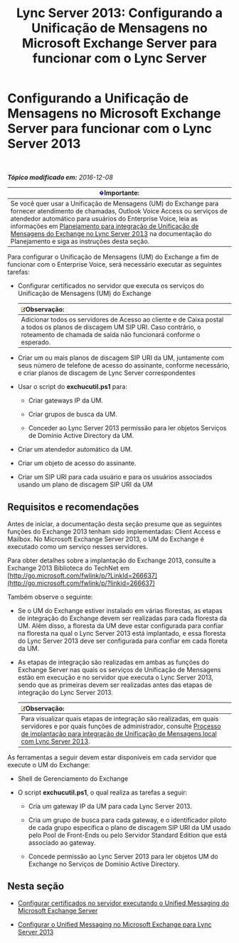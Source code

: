 ﻿---
title: 'Lync Server 2013: Configurando a Unificação de Mensagens no Microsoft Exchange Server para funcionar com o Lync Server'
TOCTitle: Configurando a Unificação de Mensagens no Microsoft Exchange Server para funcionar com o Lync Server 2013
ms:assetid: 058da9c4-23af-4ddb-9f63-70133a8aafc6
ms:mtpsurl: https://technet.microsoft.com/pt-br/library/Gg398106(v=OCS.15)
ms:contentKeyID: 49305734
ms.date: 12/10/2016
mtps_version: v=OCS.15
ms.translationtype: HT
---

# Configurando a Unificação de Mensagens no Microsoft Exchange Server para funcionar com o Lync Server 2013

 

_**Tópico modificado em:** 2016-12-08_

<table>
<thead>
<tr class="header">
<th><img src="images/Gg425939.important(OCS.15).gif" title="important" alt="important" />Importante:</th>
</tr>
</thead>
<tbody>
<tr class="odd">
<td>Se você quer usar a Unificação de Mensagens (UM) do Exchange para fornecer atendimento de chamadas, Outlook Voice Access ou serviços de atendedor automático para usuários do Enterprise Voice, leia as informações em <a href="lync-server-2013-planning-for-exchange-unified-messaging-integration.md">Planejamento para integração de Unificação de Mensagens do Exchange no Lync Server 2013</a> na documentação do Planejamento e siga as instruções desta seção.</td>
</tr>
</tbody>
</table>


Para configurar o Unificação de Mensagens (UM) do Exchange a fim de funcionar com o Enterprise Voice, será necessário executar as seguintes tarefas:

  - Configurar certificados no servidor que executa os serviços do Unificação de Mensagens (UM) do Exchange
    
    <table>
    <thead>
    <tr class="header">
    <th><img src="images/Gg425756.note(OCS.15).gif" title="note" alt="note" />Observação:</th>
    </tr>
    </thead>
    <tbody>
    <tr class="odd">
    <td>Adicionar todos os servidores de Acesso ao cliente e de Caixa postal a todos os planos de discagem UM SIP URI. Caso contrário, o roteamento de chamada de saída não funcionará conforme o esperado.</td>
    </tr>
    </tbody>
    </table>


  - Criar um ou mais planos de discagem SIP URI da UM, juntamente com seus número de telefone de acesso do assinante, conforme necessário, e criar planos de discagem de Lync Server correspondentes

  - Usar o script do **exchucutil.ps1** para:
    
      - Criar gateways IP da UM.
    
      - Criar grupos de busca da UM.
    
      - Conceder ao Lync Server 2013 permissão para ler objetos Serviços de Domínio Active Directory da UM.

  - Criar um atendedor automático da UM.

  - Criar um objeto de acesso do assinante.

  - Criar um SIP URI para cada usuário e para os usuários associados usando um plano de discagem SIP URI da UM

## Requisitos e recomendações

Antes de iniciar, a documentação desta seção presume que as seguintes funções do Exchange 2013 tenham sido implementadas: Client Access e Mailbox. No Microsoft Exchange Server 2013, o UM do Exchange é executado como um serviço nesses servidores.

Para obter detalhes sobre a implantação do Exchange 2013, consulte a Exchange 2013 Biblioteca do TechNet em [http://go.microsoft.com/fwlink/p/?LinkId=266637](http://go.microsoft.com/fwlink/p/?linkid=266637)

Também observe o seguinte:

  - Se o UM do Exchange estiver instalado em várias florestas, as etapas de integração do Exchange devem ser realizadas para cada floresta da UM. Além disso, a floresta da UM deve estar configurada para confiar na floresta na qual o Lync Server 2013 está implantado, e essa floresta do Lync Server 2013 deve ser configurada para confiar em cada floreta da UM.

  - As etapas de integração são realizadas em ambas as funções do Exchange Server nas quais os serviços de Unificação de Mensagens estão em execução e no servidor que executa o Lync Server 2013, sendo que as primeiras devem ser realizadas antes das etapas de integração do Lync Server 2013.
    
    <table>
    <thead>
    <tr class="header">
    <th><img src="images/Gg425756.note(OCS.15).gif" title="note" alt="note" />Observação:</th>
    </tr>
    </thead>
    <tbody>
    <tr class="odd">
    <td>Para visualizar quais etapas de integração são realizadas, em quais servidores e por quais funções de administrador, consulte <a href="lync-server-2013-deployment-process-for-integrating-on-premises-unified-messaging.md">Processo de implantação para integração de Unificação de Mensagens local com Lync Server 2013</a>.</td>
    </tr>
    </tbody>
    </table>


As ferramentas a seguir devem estar disponíveis em cada servidor que execute o UM do Exchange:

  - Shell de Gerenciamento do Exchange

  - O script **exchucutil.ps1**, o qual realiza as tarefas a seguir:
    
      - Cria um gateway IP da UM para cada Lync Server 2013.
    
      - Cria um grupo de busca para cada gateway, e o identificador piloto de cada grupo especifica o plano de discagem SIP URI da UM usado pelo Pool de Front-Ends ou pelo Servidor Standard Edition que está associado ao gateway.
    
      - Concede permissão ao Lync Server 2013 para ler objetos UM do Exchange no Serviços de Domínio Active Directory.

## Nesta seção

  - [Configurar certificados no servidor executando o Unified Messaging do Microsoft Exchange Server](lync-server-2013-configure-certificates-on-the-server-running-microsoft-exchange-server-unified-messaging.md)

  - [Configurar o Unified Messaging no Microsoft Exchange para Lync Server 2013](lync-server-2013-configure-unified-messaging-on-microsoft-exchange.md)

